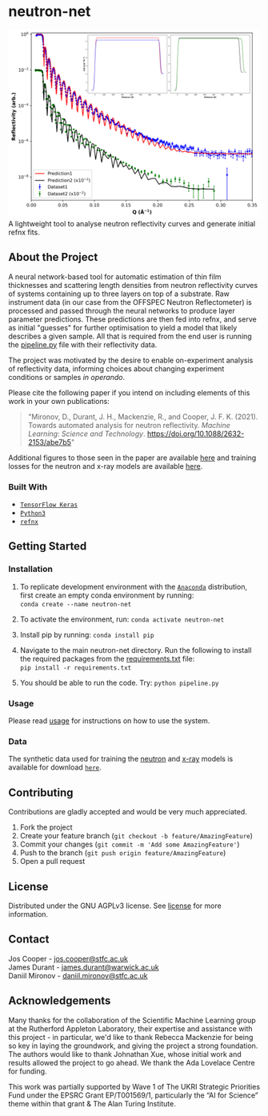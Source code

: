 # neutron-net
![neutron-curve](/resources/figures/real/Figure%203.png) <br/>
A lightweight tool to analyse neutron reflectivity curves and generate initial refnx fits.

## About the Project
A neural network-based tool for automatic estimation of thin film thicknesses and scattering length densities from neutron reflectivity curves of systems containing up to three layers on top of a substrate. Raw instrument data (in our case from the OFFSPEC Neutron Reflectometer) is processed and passed through the neural networks to produce layer parameter predictions. These predictions are then fed into refnx, and serve as initial "guesses" for further optimisation to yield a model that likely describes a given sample. All that is required from the end user is running the [pipeline.py](/neutron-net/pipeline.py) file with their reflectivity data.

The project was motivated by the desire to enable on-experiment analysis of reflectivity data, informing choices about changing experiment conditions or samples <em>in operando</em>. 

Please cite the following paper if you intend on including elements of this work in your own publications:
> "Mironov, D., Durant, J. H., Mackenzie, R., and Cooper, J. F. K. (2021). Towards automated analysis for neutron reflectivity. *Machine Learning: Science and Technology*. https://doi.org/10.1088/2632-2153/abe7b5"

Additional figures to those seen in the paper are available [here](/resources/figures) and training losses for the neutron and x-ray models are available [here](/resources/training).

### Built With
* [`TensorFlow Keras`](https://www.tensorflow.org/api_docs/python/tf/keras)
* [`Python3`](https://www.python.org/)
* [`refnx`](https://refnx.readthedocs.io/en/latest/)

## Getting Started
### Installation
1. To replicate development environment with the [`Anaconda`](https://www.anaconda.com/products/individual) distribution, first create an empty conda environment by running: <br /> ```conda create --name neutron-net```

2. To activate the environment, run: ```conda activate neutron-net```

3. Install pip by running: ```conda install pip```

4. Navigate to the main neutron-net directory. Run the following to install the required packages from the [requirements.txt](/requirements.txt) file: <br /> ```pip install -r requirements.txt```

5. You should be able to run the code. Try: ```python pipeline.py```

### Usage
Please read [usage](/usage.md) for instructions on how to use the system.

### Data
The synthetic data used for training the [neutron](/neutron-net/models/neutron) and [x-ray](/neutron-net/models/xray) models is available for download [`here`](https://drive.google.com/drive/folders/1meHjrb2812QSvZPaBXc7i02fbsu4AH6Y?usp=sharing).

## Contributing
Contributions are gladly accepted and would be very much appreciated.

  1. Fork the project
  2. Create your feature branch (```git checkout -b feature/AmazingFeature```)
  3. Commit your changes (```git commit -m 'Add some AmazingFeature'```)
  4. Push to the branch (```git push origin feature/AmazingFeature```)
  5. Open a pull request

## License
Distributed under the GNU AGPLv3 license. See [license](/LICENSE) for more information.

## Contact
Jos Cooper     - jos.cooper@stfc.ac.uk \
James Durant   - james.durant@warwick.ac.uk \
Daniil Mironov - daniil.mironov@stfc.ac.uk

## Acknowledgements
Many thanks for the collaboration of the Scientific Machine Learning group at the Rutherford Appleton Laboratory, their expertise and assistance with this project - in particular, we'd like to thank Rebecca Mackenzie for being so key in laying the groundwork, and giving the project a strong foundation. The authors would like to thank Johnathan Xue, whose initial work and results allowed the project to go ahead. We thank the Ada Lovelace Centre for funding.

This work was partially supported by Wave 1 of The UKRI Strategic Priorities Fund under the EPSRC Grant EP/T001569/1, particularly the “AI for Science” theme within that grant & The Alan Turing Institute.
